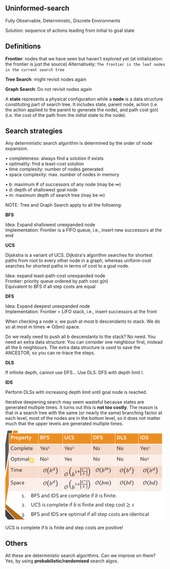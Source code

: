 <h2>Uninformed-search</h2>

Fully Observable, Deterministic, Discrete Environments

Solution: sequence of actions
leading from initial to goal state

<h2>Definitions</h2>

<b>Frontier</b>: nodes that we have seen but haven’t
explored yet (at initialization: the frontier is just
the source) Alternatively: ```The frontier is the leaf nodes in the current search tree```

<b>Tree Search</b>: might revisit nodes again

<b>Graph Search</b>: Do not revisit nodes again

A <b>state</b> represents a physical configuration while a <b>node</b> is a data structure constituting part of
search tree. It includes state, parent node, action (i.e. the action applied to the parent to generate the node),
and path cost g(n) (i.e. the cost of the path from the <i>initial</i> state to the node).

<h2>Search strategies</h2>

Any deterministic search algorithm is determined by the
order of node expansion.

• completeness: always find a solution if exists<br>
• optimality: find a least-cost solution<br>
• time complexity: number of nodes generated<br>
• space complexity: max. number of nodes in memory

• b: maximum # of successors of any node (may be ∞)<br>
• d: depth of shallowest goal node<br>
• m: maximum depth of search tree (may be ∞)

NOTE: Tree and Graph Search apply to all the following:

<b>BFS</b>

Idea: Expand shallowest unexpanded node <br>
Implementation: Frontier is a FIFO queue,
i.e., insert new successors at the end

<b>UCS</b>

Dijskstra is a variant of UCS. 
Dijkstra's algorithm searches for shortest paths from root to every other node in a graph, whereas uniform-cost searches for shortest paths in terms of cost to a goal node.

Idea: expand least-path-cost unexpanded node <br>
Frontier: priority queue ordered by path cost g(n) <br>
Equivalent to BFS if all step costs are equal

<b>DFS</b>

Idea: Expand deepest unexpanded node<br>
Implementation: Frontier = LIFO stack, i.e.,
insert successors at the front

When checking a node v, we push at most
b descendants to stack. We do so at most m times ⇒ O(bm) space.

Do we really need to push all b
descendants to the stack? No need. You need an extra data structure:
You can consider one neighbour first, instead all the b neighbours. The extra data structure is used to save the ANCESTOR, so you can re-trace the steps.

<b>DLS</b>

If infinite depth, cannot use DFS... Use DLS. DFS with depth limit l.

<b>IDS</b>

Perform DLSs with increasing depth limit until goal node is reached.

Iterative deepening search may seem wasteful because states are generated multiple
times. It turns out this is <b>not too costly</b>. The reason is that in a search tree with the same (or
nearly the same) branching factor at each level, most of the nodes are in the bottom level,
so it does not matter much that the upper levels are generated multiple times.

![](/summary-uninformed-search.PNG)

UCS is complete if b is finite and step costs are positive!

<h2>Others</h2>

All these are deterministic search algorithms. Can we improve on them? Yes, by using <b>probabilistic/randomised</b> search algos.
